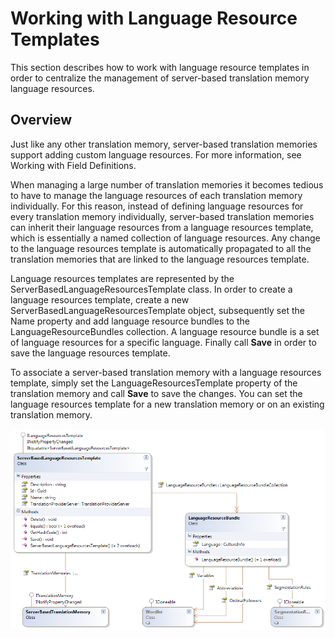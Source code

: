 Working with Language Resource Templates
======


This section describes how to work with language resource templates in order to centralize the management of server-based translation memory language resources.

Overview
-----
Just like any other translation memory, server-based translation memories support adding custom language resources. For more information, see Working with Field Definitions.

When managing a large number of translation memories it becomes tedious to have to manage the language resources of each translation memory individually. For this reason, instead of defining language resources for every translation memory individually, server-based translation memories can inherit their language resources from a language resources template, which is essentially a named collection of language resources. Any change to the language resources template is automatically propagated to all the translation memories that are linked to the language resources template.

Language resources templates are represented by the ServerBasedLanguageResourcesTemplate class. In order to create a language resources template, create a new ServerBasedLanguageResourcesTemplate object, subsequently set the Name property and add language resource bundles to the LanguageResourceBundles collection. A language resource bundle is a set of language resources for a specific language. Finally call **Save** in order to save the language resources template.

To associate a server-based translation memory with a language resources template, simply set the LanguageResourcesTemplate property of the translation memory and call **Save** to save the changes. You can set the language resources template for a new translation memory or on an existing translation memory.




<img style="display:block; " src="images/LanguageResourceTemplate.png"/>